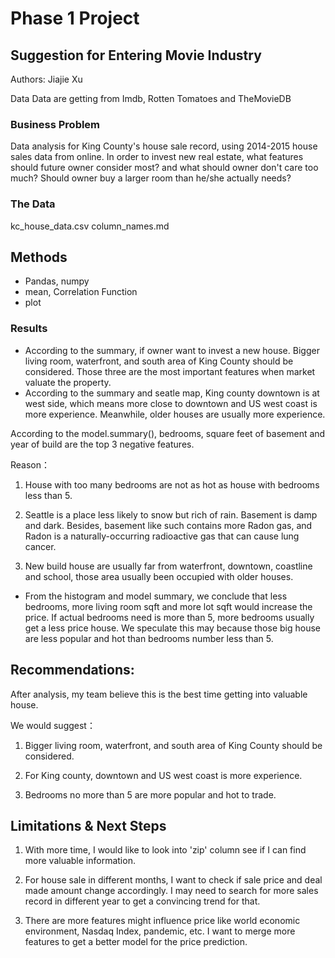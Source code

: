 # Phase 1 Project
##  Suggestion for Entering Movie Industry
Authors: Jiajie Xu

Data
Data are getting from Imdb, Rotten Tomatoes and TheMovieDB

### Business Problem

Data analysis for King County's house sale record, using 2014-2015 house sales data from online. In order to invest new real estate, what features should future owner consider most? and what should owner don't care too much? Should owner buy a larger room than he/she actually needs?

### The Data

kc_house_data.csv
column_names.md


## Methods

* Pandas, numpy
* mean, Correlation Function
* plot


### Results

* According to the summary, if owner want to invest a new house. Bigger living room, waterfront, and south area of King County should be considered. Those three are the most important features when market valuate the property.
* According to the summary and seatle map, King county downtown is at west side, which means more close to downtown and US west coast is more experience. Meanwhile, older houses are usually more experience.

According to the model.summary(), bedrooms, square feet of basement and year of build are the top 3 negative features. ​

Reason：​

1. House with too many bedrooms are not as hot as house with bedrooms less than 5. ​

2. Seattle is a place less likely to snow but rich of rain. Basement is damp and dark. Besides, basement like such contains more Radon gas, and Radon is a naturally-occurring radioactive gas that can cause lung cancer. ​

3. New build house are usually far from waterfront, downtown, coastline and school, those area usually been occupied with older houses.

* From the histogram and model summary, we conclude that less bedrooms, more living room sqft and more lot sqft would increase the price. If actual bedrooms need is more than 5, more bedrooms usually get a less price house. We speculate this may because those big house are less popular and hot than bedrooms number less than 5.

## Recommendations:

After analysis, my team believe this is the best time getting into valuable house.

We would suggest：

1. Bigger living room, waterfront, and south area of King County should be considered.

2. For King county, downtown and US west coast is more experience.

3. Bedrooms no more than 5 are more popular and hot to trade.


## Limitations & Next Steps

1. With more time, I would like to look into 'zip' column see if I can find more valuable information.

2. For house sale in different months, I want to check if sale price and deal made amount change accordingly. I may need to search for more sales record in different year to get a convincing trend for that.

3. There are more features might influence price like world economic environment, Nasdaq Index, pandemic, etc. I want to merge more features to get a better model for the price prediction.

